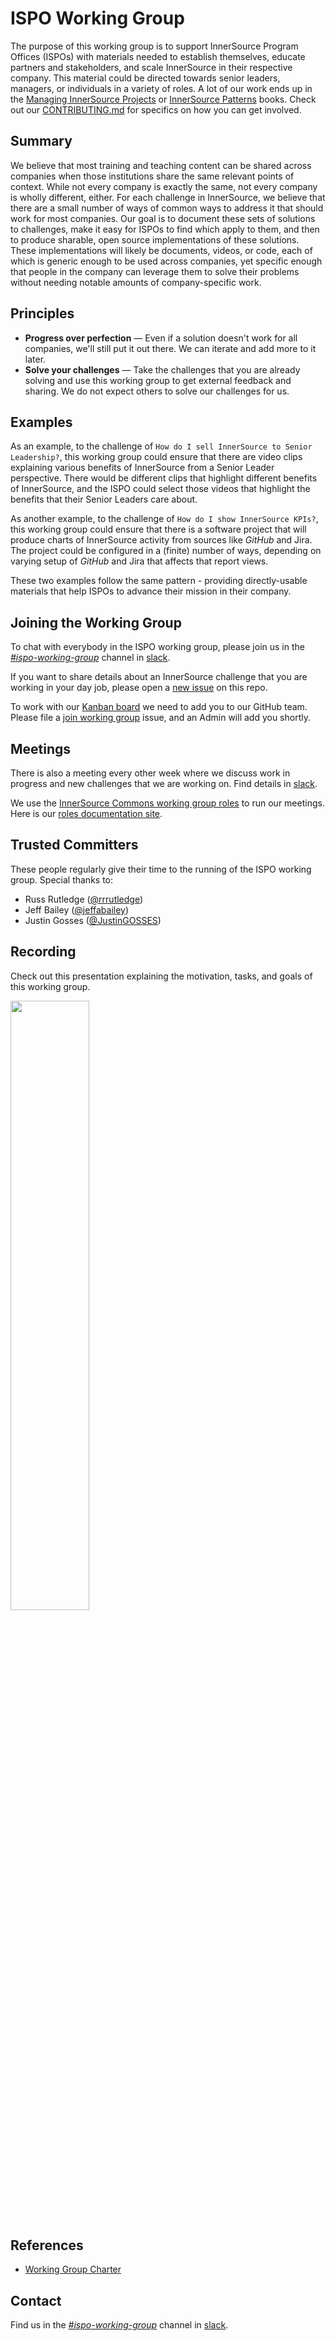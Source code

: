 # ISPO Working Group

The purpose of this working group is to support InnerSource Program Offices (ISPOs) with materials needed to establish themselves, educate partners and stakeholders, and scale InnerSource in their respective company.
This material could be directed towards senior leaders, managers, or individuals in a variety of roles.
A lot of our work ends up in the [Managing InnerSource Projects] or [InnerSource Patterns] books.
Check out our [CONTRIBUTING.md][] for specifics on how you can get involved.

## Summary

We believe that most training and teaching content can be shared across companies when those institutions share the same relevant points of context.
While not every company is exactly the same, not every company is wholly different, either.
For each challenge in InnerSource, we believe that there are a small number of ways of common ways to address it that should work for most companies.
Our goal is to document these sets of solutions to challenges, make it easy for ISPOs to find which apply to them, and then to produce sharable, open source implementations of these solutions.
These implementations will likely be documents, videos, or code, each of which is generic enough to be used across companies,
yet specific enough that people in the company can leverage them to solve their problems without needing notable amounts of company-specific work.

## Principles

* **Progress over perfection** — Even if a solution doesn't work for all companies, we'll still put it out there.
We can iterate and add more to it later.
* **Solve your challenges** — Take the challenges that you are already solving and use this working group to get external feedback and sharing.
We do not expect others to solve our challenges for us.

## Examples

As an example, to the challenge of `How do I sell InnerSource to Senior Leadership?`,
this working group could ensure that there are video clips explaining various benefits of InnerSource from a Senior Leader perspective.
There would be different clips that highlight different benefits of InnerSource,
and the ISPO could select those videos that highlight the benefits that their Senior Leaders care about.

As another example, to the challenge of `How do I show InnerSource KPIs?`,
this working group could ensure that there is a software project that will produce charts of InnerSource activity from sources like _GitHub_ and Jira.
The project could be configured in a (finite) number of ways, depending on varying setup of _GitHub_ and Jira that affects that report views.

These two examples follow the same pattern - providing directly-usable materials that help ISPOs to advance their mission in their company.

## Joining the Working Group

To chat with everybody in the ISPO working group, please join us in the _[#ispo-working-group][]_ channel in [slack][].

If you want to share details about an InnerSource challenge that you are working in your day job, please open a [new issue](https://github.com/InnerSourceCommons/ispo-working-group/issues) on this repo.

To work with our [Kanban board][] we need to add you to our GitHub team.
Please file a [join working group][] issue, and an Admin will add you shortly.

## Meetings

There is also a meeting every other week where we discuss work in progress and new challenges that we are working on. Find details in [slack].

We use the [InnerSource Commons working group roles](https://github.com/InnerSourceCommons/working-group-roles) to run our meetings.
Here is our [roles documentation site](https://innersourcecommons.github.io/ispo-working-group/).

## Trusted Committers

These people regularly give their time to the running of the ISPO working group.
Special thanks to:

* Russ Rutledge ([@rrrutledge](https://github.com/rrrutledge))
* Jeff Bailey ([@jeffabailey](https://github.com/jeffabailey))
* Justin Gosses ([@JustinGOSSES](https://github.com/JustinGOSSES))

## Recording

Check out this presentation explaining the motivation, tasks, and goals of this working group.

[<img src="https://user-images.githubusercontent.com/9609562/211604583-ee41a7b4-cb56-4f72-9256-bfa2a560258b.png" width="50%" />](https://www.youtube.com/watch?v=r8Ce7GlwBeA)

## References

* [Working Group Charter](https://github.com/InnerSourceCommons/foundation-governance/edit/master/ispo-working-group-charter.md)

## Contact

Find us in the _[#ispo-working-group][]_ channel in [slack][].

[CONTRIBUTING.md]: ./CONTRIBUTING.md
[#ispo-working-group]: https://app.slack.com/client/T04PXKRM0/C04DT6NQX7G
[slack]: https://innersourcecommons.org/slack
[Kanban board]: https://github.com/orgs/InnerSourceCommons/projects/4/views/1
[Managing InnerSource Projects]: https://innersourcecommons.org/learn/books/managing-innersource-projects/
[InnerSource Patterns]: https://innersourcecommons.org/learn/books/innersource-patterns/
[Learning Path]: https://github.com/InnerSourceCommons/InnerSourceLearningPath
[join working group]: https://github.com/InnerSourceCommons/ispo-working-group/issues/new?assignees=rrrutledge%2Cspier&labels=join-wg&template=join-wg.yml&title=%5Bjoin%5D+%3Cyour-name%3E
